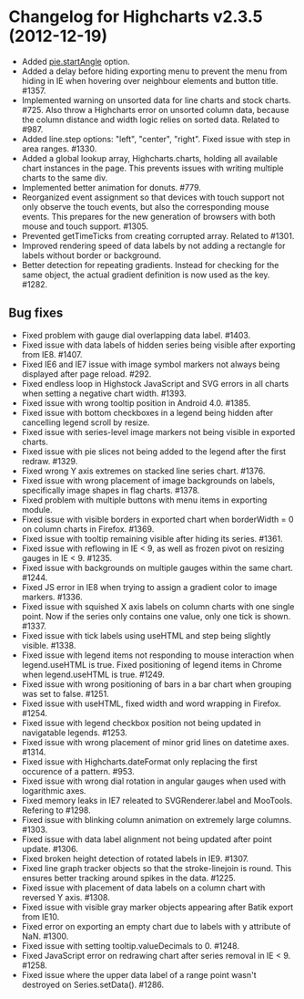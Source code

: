 # Changelog for Highcharts v2.3.5 (2012-12-19)
        
- Added [pie.startAngle](https://api.highcharts.com/highcharts/#plotOptions.pie.startAngle) option.
- Added a delay before hiding exporting menu to prevent the menu from hiding in IE when hovering over neighbour elements and button title. #1357.
- Implemented warning on unsorted data for line charts and stock charts. #725. Also throw a Highcharts error on unsorted column data, because the column distance and width logic relies on sorted data. Related to #987.
- Added line.step options: "left", "center", "right". Fixed issue with step in area ranges. #1330.
- Added a global lookup array, Highcharts.charts, holding all available chart instances in the page. This prevents issues with writing multiple charts to the same div.
- Implemented better animation for donuts. #779.
- Reorganized event assignment so that devices with touch support not only observe the touch events, but also the corresponding mouse events. This prepares for the new generation of browsers with both mouse and touch support. #1305.
- Prevented getTimeTicks from creating corrupted array. Related to #1301.
- Improved rendering speed of data labels by not adding a rectangle for labels without border or background.
- Better detection for repeating gradients. Instead for checking for the same object, the actual gradient definition is now used as the key. #1282.

## Bug fixes
- Fixed problem with gauge dial overlapping data label. #1403.
- Fixed issue with data labels of hidden series being visible after exporting from IE8. #1407.
- Fixed IE6 and IE7 issue with image symbol markers not always being displayed after page reload. #292.
- Fixed endless loop in Highstock JavaScript and SVG errors in all charts when setting a negative chart width. #1393.
- Fixed issue with wrong tooltip position in Android 4.0. #1385.
- Fixed issue with bottom checkboxes in a legend being hidden after cancelling legend scroll by resize.
- Fixed issue with series-level image markers not being visible in exported charts.
- Fixed issue with pie slices not being added to the legend after the first redraw. #1329.
- Fixed wrong Y axis extremes on stacked line series chart. #1376.
- Fixed issue with wrong placement of image backgrounds on labels, specifically image shapes in flag charts. #1378.
- Fixed problem with multiple buttons with menu items in exporting module.
- Fixed issue with visible borders in exported chart when borderWidth = 0 on column charts in Firefox. #1369.
- Fixed issue with tooltip remaining visible after hiding its series. #1361.
- Fixed issue with reflowing in IE < 9, as well as frozen pivot on resizing gauges in IE < 9. #1235.
- Fixed issue with backgrounds on multiple gauges within the same chart. #1244.
- Fixed JS error in IE8 when trying to assign a gradient color to image markers. #1336.
- Fixed issue with squished X axis labels on column charts with one single point. Now if the series only contains one value, only one tick is shown. #1337.
- Fixed issue with tick labels using useHTML and step being slightly visible. #1338.
- Fixed issue with legend items not responding to mouse interaction when legend.useHTML is true. Fixed positioning of legend items in Chrome when legend.useHTML is true. #1249.
- Fixed issue with wrong positioning of bars in a bar chart when grouping was set to false. #1251.
- Fixed issue with useHTML, fixed width and word wrapping in Firefox. #1254.
- Fixed issue with legend checkbox position not being updated in navigatable legends. #1253.
- Fixed issue with wrong placement of minor grid lines on datetime axes. #1314.
- Fixed issue with Highcharts.dateFormat only replacing the first occurence of a pattern. #953.
- Fixed issue with wrong dial rotation in angular gauges when used with logarithmic axes.
- Fixed memory leaks in IE7 releated to SVGRenderer.label and MooTools. Refering to #1298.
- Fixed issue with blinking column animation on extremely large columns. #1303.
- Fixed issue with data label alignment not being updated after point update. #1306.
- Fixed broken height detection of rotated labels in IE9. #1307.
- Fixed line graph tracker objects so that the stroke-linejoin is round. This ensures better tracking around spikes in the data. #1225.
- Fixed issue with placement of data labels on a column chart with reversed Y axis. #1308.
- Fixed issue with visible gray marker objects appearing after Batik export from IE10.
- Fixed error on exporting an empty chart due to labels with y attribute of NaN. #1300.
- Fixed issue with setting tooltip.valueDecimals to 0. #1248.
- Fixed JavaScript error on redrawing chart after series removal in IE < 9. #1258.
- Fixed issue where the upper data label of a range point wasn't destroyed on Series.setData(). #1286.